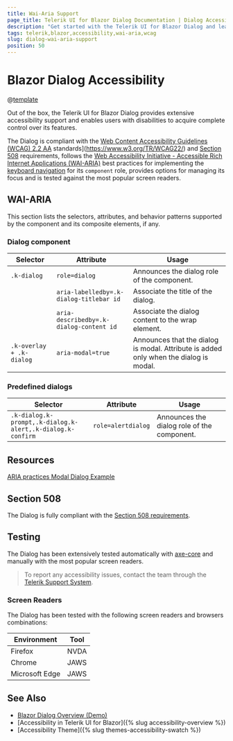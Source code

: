 ```yaml
---
title: Wai-Aria Support
page_title: Telerik UI for Blazor Dialog Documentation | Dialog Accessibility
description: "Get started with the Telerik UI for Blazor Dialog and learn about its accessibility support for WAI-ARIA, Section 508, and WCAG 2.2."
tags: telerik,blazor,accessibility,wai-aria,wcag
slug: dialog-wai-aria-support 
position: 50 
---
```


# Blazor Dialog Accessibility

@[template](/_contentTemplates/common/parameters-table-styles.md#table-layout)



Out of the box, the Telerik UI for Blazor Dialog provides extensive accessibility support and enables users with disabilities to acquire complete control over its features.


The Dialog is compliant with the [Web Content Accessibility Guidelines (WCAG) 2.2  AA](https://www.w3.org/TR/WCAG22/) standards](https://www.w3.org/TR/WCAG22/) and [Section 508](http://www.section508.gov/) requirements, follows the [Web Accessibility Initiative - Accessible Rich Internet Applications (WAI-ARIA)](https://www.w3.org/WAI/ARIA/apg/) best practices for implementing the [keyboard navigation](#keyboard-navigation) for its `component` role, provides options for managing its focus and is tested against the most popular screen readers.

## WAI-ARIA


This section lists the selectors, attributes, and behavior patterns supported by the component and its composite elements, if any.

### Dialog component

| Selector | Attribute | Usage |
| -------- | --------- | ----- |
| `.k-dialog` | `role=dialog` | Announces the dialog role of the component. |
|  | `aria-labelledby=.k-dialog-titlebar id` | Associate the title of the dialog. |
|  | `aria-describedby=.k-dialog-content id` | Associate the dialog content to the wrap element. |
| `.k-overlay + .k-dialog` | `aria-modal=true` | Announces that the dialog is modal. Attribute is added only when the dialog is modal. |

### Predefined dialogs

| Selector | Attribute | Usage |
| -------- | --------- | ----- |
| `.k-dialog.k-prompt,.k-dialog.k-alert,.k-dialog.k-confirm` | `role=alertdialog` | Announces the dialog role of the component. |

## Resources

[ARIA practices Modal Dialog Example](https://www.w3.org/WAI/ARIA/apg/example-index/dialog-modal/dialog)

## Section 508


The Dialog is fully compliant with the [Section 508 requirements](http://www.section508.gov/).

## Testing


The Dialog has been extensively tested automatically with [axe-core](https://github.com/dequelabs/axe-core) and manually with the most popular screen readers.

> To report any accessibility issues, contact the team through the [Telerik Support System](https://www.telerik.com/account/support-center).

### Screen Readers


The Dialog has been tested with the following screen readers and browsers combinations:

| Environment | Tool |
| ----------- | ---- |
| Firefox | NVDA |
| Chrome | JAWS |
| Microsoft Edge | JAWS |



## See Also

* [Blazor Dialog Overview (Demo)](https://demos.telerik.com/blazor-ui/dialog/overview)
* [Accessibility in Telerik UI for Blazor]({% slug accessibility-overview %})
* [Accessibility Theme]({% slug themes-accessibility-swatch %})
